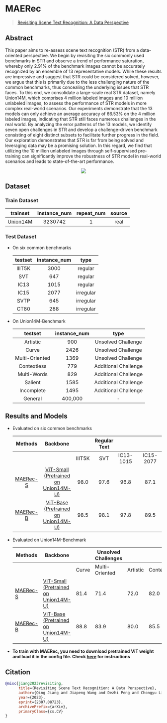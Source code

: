# MAERec

> [Revisiting Scene Text Recognition: A Data Perspective](https://arxiv.org/abs/2307.08723)

<!-- [ALGORITHM] -->

## Abstract

This paper aims to re-assess scene text recognition (STR) from a data-oriented perspective. We begin by revisiting the six commonly used benchmarks in STR and observe a trend of performance saturation, whereby only 2.91% of the benchmark images cannot be accurately recognized by an ensemble of 13 representative models. While these results are impressive and suggest that STR could be considered solved, however, we argue that this is primarily due to the less challenging nature of the common benchmarks, thus concealing the underlying issues that STR faces. To this end, we consolidate a large-scale real STR dataset, namely Union14M, which comprises 4 million labeled images and 10 million unlabeled images, to assess the performance of STR models in more complex real-world scenarios. Our experiments demonstrate that the 13 models can only achieve an average accuracy of 66.53% on the 4 million labeled images, indicating that STR still faces numerous challenges in the real world. By analyzing the error patterns of the 13 models, we identify seven open challenges in STR and develop a challenge-driven benchmark consisting of eight distinct subsets to facilitate further progress in the field. Our exploration demonstrates that STR is far from being solved and leveraging data may be a promising solution. In this regard, we find that utilizing the 10 million unlabeled images through self-supervised pre-training can significantly improve the robustness of STR model in real-world scenarios and leads to state-of-the-art performance.

<div align=center>
<img src="https://github.com/open-mmlab/mmocr/assets/65173622/708dd6b2-b915-4d6f-b0e5-78051791dd53">
</div>

## Dataset

### Train Dataset

|                             trainset                             | instance_num | repeat_num | source |
| :--------------------------------------------------------------: | :----------: | :--------: | :----: |
| [Union14M](https://github.com/Mountchicken/Union14M#34-download) |   3230742    |     1      |  real  |

### Test Dataset

- On six common benchmarks

  | testset | instance_num |   type    |
  | :-----: | :----------: | :-------: |
  | IIIT5K  |     3000     |  regular  |
  |   SVT   |     647      |  regular  |
  |  IC13   |     1015     |  regular  |
  |  IC15   |     2077     | irregular |
  |  SVTP   |     645      | irregular |
  |  CT80   |     288      | irregular |

- On Union14M-Benchmark

  |    testset     | instance_num |         type         |
  | :------------: | :----------: | :------------------: |
  |    Artistic    |     900      |  Unsolved Challenge  |
  |     Curve      |     2426     |  Unsolved Challenge  |
  | Multi-Oriented |     1369     |  Unsolved Challenge  |
  |  Contextless   |     779      | Additional Challenge |
  |  Multi-Words   |     829      | Additional Challenge |
  |    Salient     |     1585     | Additional Challenge |
  |   Incomplete   |     1495     | Additional Challenge |
  |    General     |   400,000    |          -           |

## Results and Models

- Evaluated on six common benchmarks

  |                     Methods                     |                     Backbone                     |        | Regular Text |           |     |           | Irregular Text |      |                     download                     |
  | :---------------------------------------------: | :----------------------------------------------: | :----: | :----------: | :-------: | :-: | :-------: | :------------: | :--: | :----------------------------------------------: |
  |                                                 |                                                  | IIIT5K |     SVT      | IC13-1015 |     | IC15-2077 |      SVTP      | CT80 |                                                  |
  | [MAERec-S](configs/textrecog/maerec/maerec_s_union14m.py) | [ViT-Small (Pretrained on Union14M-U)](https://github.com/Mountchicken/Union14M#51-pre-training) |  98.0  |     97.6     |   96.8    |     |   87.1    |      93.2      | 97.9 | [model](https://download.openmmlab.com/mmocr/textrecog/mae/mae_union14m/maerec_s_union14m-a9a157e5.pth) |
  | [MAERec-B](configs/textrecog/maerec/maerec_b_union14m.py) | [ViT-Base (Pretrained on Union14M-U)](https://github.com/Mountchicken/Union14M#51-pre-training) |  98.5  |     98.1     |   97.8    |     |   89.5    |      94.4      | 98.6 | [model](https://download.openmmlab.com/mmocr/textrecog/mae/mae_union14m/maerec_b_union14m-4b98d1b4.pth) |

- Evaluated on Union14M-Benchmark

  | Methods                             | Backbone                              |       | Unsolved Challenges |          |             |     |         | Additional Challenges |            | General | download                              |
  | ----------------------------------- | ------------------------------------- | ----- | ------------------- | -------- | ----------- | --- | ------- | --------------------- | ---------- | ------- | ------------------------------------- |
  |                                     |                                       | Curve | Multi-Oriented      | Artistic | Contextless |     | Salient | Multi-Words           | Incomplete | General |                                       |
  | [MAERec-S](configs/textrecog/maerec/maerec_s_union14m.py) | [ViT-Small (Pretrained on Union14M-U)](https://github.com/Mountchicken/Union14M#51-pre-training) | 81.4  | 71.4                | 72.0     | 82.0        |     | 78.5    | 82.4                  | 2.7        | 82.5    | [model](https://download.openmmlab.com/mmocr/textrecog/mae/mae_union14m/maerec_s_union14m-a9a157e5.pth) |
  | [MAERec-B](configs/textrecog/maerec/maerec_b_union14m.py) | [ViT-Base (Pretrained on Union14M-U)](https://github.com/Mountchicken/Union14M#51-pre-training) | 88.8  | 83.9                | 80.0     | 85.5        |     | 84.9    | 87.5                  | 2.6        | 85.8    | [model](https://download.openmmlab.com/mmocr/textrecog/mae/mae_union14m/maerec_b_union14m-4b98d1b4.pth) |

- **To train with MAERec, you need to download pretrained ViT weight and load it in the config file. Check [here](https://github.com/Mountchicken/Union14M/blob/main/docs/finetune.md) for instructions**

## Citation

```bibtex
@misc{jiang2023revisiting,
      title={Revisiting Scene Text Recognition: A Data Perspective},
      author={Qing Jiang and Jiapeng Wang and Dezhi Peng and Chongyu Liu and Lianwen Jin},
      year={2023},
      eprint={2307.08723},
      archivePrefix={arXiv},
      primaryClass={cs.CV}
}
```
